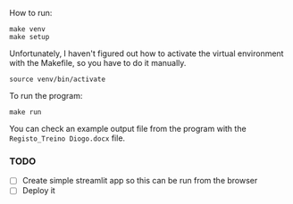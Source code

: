 How to run: 
```
make venv
make setup
```
Unfortunately, I haven't figured out how to activate the virtual environment with the Makefile, so you have to do it manually.
```
source venv/bin/activate
```
To run the program:
```
make run
```  
You can check an example output file from the program with the `Registo_Treino Diogo.docx` file. 

### TODO
- [ ] Create simple streamlit app so this can be run from the browser
- [ ] Deploy it